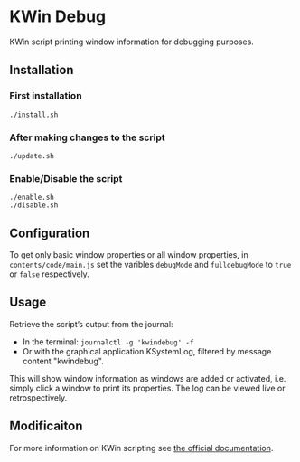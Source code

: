 # KWin Debug

KWin script printing window information for debugging purposes.

## Installation

### First installation

`./install.sh`

### After making changes to the script

`./update.sh`

### Enable/Disable the script

`./enable.sh`  
`./disable.sh`

## Configuration

To get only basic window properties or all window properties, in `contents/code/main.js` set the varibles `debugMode` and `fulldebugMode` to `true` or `false` respectively.

## Usage

Retrieve the script’s output from the journal:

- In the terminal: `journalctl -g 'kwindebug' -f`
- Or with the graphical application KSystemLog, filtered by message content "kwindebug".

This will show window information as windows are added or activated, i.e. simply click a window to print its properties. The log can be viewed live or retrospectively.


## Modificaiton

For more information on KWin scripting see [the official documentation](https://develop.kde.org/docs/extend/plasma/kwin/).

